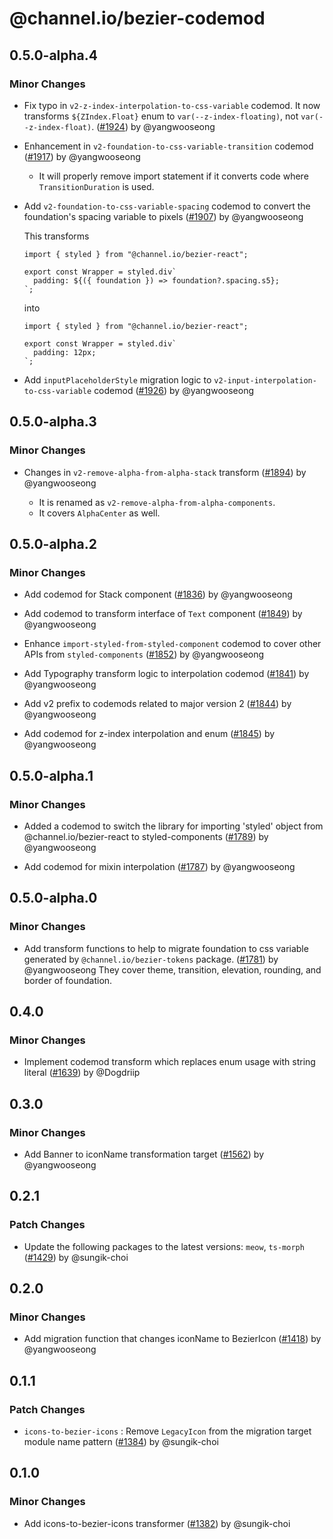# @channel.io/bezier-codemod

## 0.5.0-alpha.4

### Minor Changes

- Fix typo in `v2-z-index-interpolation-to-css-variable` codemod. It now transforms `${ZIndex.Float}` enum to `var(--z-index-floating)`, not `var(--z-index-float)`. ([#1924](https://github.com/channel-io/bezier-react/pull/1924)) by @yangwooseong

- Enhancement in `v2-foundation-to-css-variable-transition` codemod ([#1917](https://github.com/channel-io/bezier-react/pull/1917)) by @yangwooseong

  - It will properly remove import statement if it converts code where `TransitionDuration` is used.

- Add `v2-foundation-to-css-variable-spacing` codemod to convert the foundation's spacing variable to pixels ([#1907](https://github.com/channel-io/bezier-react/pull/1907)) by @yangwooseong

  This transforms

  ```tsx
  import { styled } from "@channel.io/bezier-react";

  export const Wrapper = styled.div`
    padding: ${({ foundation }) => foundation?.spacing.s5};
  `;
  ```

  into

  ```tsx
  import { styled } from "@channel.io/bezier-react";

  export const Wrapper = styled.div`
    padding: 12px;
  `;
  ```

- Add `inputPlaceholderStyle` migration logic to `v2-input-interpolation-to-css-variable` codemod ([#1926](https://github.com/channel-io/bezier-react/pull/1926)) by @yangwooseong

## 0.5.0-alpha.3

### Minor Changes

- Changes in `v2-remove-alpha-from-alpha-stack` transform ([#1894](https://github.com/channel-io/bezier-react/pull/1894)) by @yangwooseong

  - It is renamed as `v2-remove-alpha-from-alpha-components`.
  - It covers `AlphaCenter` as well.

## 0.5.0-alpha.2

### Minor Changes

- Add codemod for Stack component ([#1836](https://github.com/channel-io/bezier-react/pull/1836)) by @yangwooseong

- Add codemod to transform interface of `Text` component ([#1849](https://github.com/channel-io/bezier-react/pull/1849)) by @yangwooseong

- Enhance `import-styled-from-styled-component` codemod to cover other APIs from `styled-components` ([#1852](https://github.com/channel-io/bezier-react/pull/1852)) by @yangwooseong

- Add Typography transform logic to interpolation codemod ([#1841](https://github.com/channel-io/bezier-react/pull/1841)) by @yangwooseong

- Add v2 prefix to codemods related to major version 2 ([#1844](https://github.com/channel-io/bezier-react/pull/1844)) by @yangwooseong

- Add codemod for z-index interpolation and enum ([#1845](https://github.com/channel-io/bezier-react/pull/1845)) by @yangwooseong

## 0.5.0-alpha.1

### Minor Changes

- Added a codemod to switch the library for importing 'styled' object from @channel.io/bezier-react to styled-components ([#1789](https://github.com/channel-io/bezier-react/pull/1789)) by @yangwooseong

- Add codemod for mixin interpolation ([#1787](https://github.com/channel-io/bezier-react/pull/1787)) by @yangwooseong

## 0.5.0-alpha.0

### Minor Changes

- Add transform functions to help to migrate foundation to css variable generated by `@channel.io/bezier-tokens` package. ([#1781](https://github.com/channel-io/bezier-react/pull/1781)) by @yangwooseong
  They cover theme, transition, elevation, rounding, and border of foundation.

## 0.4.0

### Minor Changes

- Implement codemod transform which replaces enum usage with string literal ([#1639](https://github.com/channel-io/bezier-react/pull/1639)) by @Dogdriip

## 0.3.0

### Minor Changes

- Add Banner to iconName transformation target ([#1562](https://github.com/channel-io/bezier-react/pull/1562)) by @yangwooseong

## 0.2.1

### Patch Changes

- Update the following packages to the latest versions: `meow`, `ts-morph` ([#1429](https://github.com/channel-io/bezier-react/pull/1429)) by @sungik-choi

## 0.2.0

### Minor Changes

- Add migration function that changes iconName to BezierIcon ([#1418](https://github.com/channel-io/bezier-react/pull/1418)) by @yangwooseong

## 0.1.1

### Patch Changes

- `icons-to-bezier-icons` : Remove `LegacyIcon` from the migration target module name pattern ([#1384](https://github.com/channel-io/bezier-react/pull/1384)) by @sungik-choi

## 0.1.0

### Minor Changes

- Add icons-to-bezier-icons transformer ([#1382](https://github.com/channel-io/bezier-react/pull/1382)) by @sungik-choi
